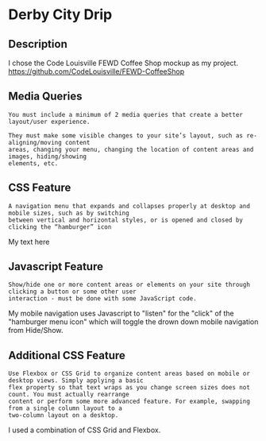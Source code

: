 # Derby City Drip
## Description
I chose the Code Louisville FEWD Coffee Shop mockup as my project. https://github.com/CodeLouisville/FEWD-CoffeeShop

## Media Queries
```
You must include a minimum of 2 media queries that create a better layout/user experience.

They must make some visible changes to your site’s layout, such as re-aligning/moving content 
areas, changing your menu, changing the location of content areas and images, hiding/showing 
elements, etc. 
```

## CSS Feature
```
A navigation menu that expands and collapses properly at desktop and mobile sizes, such as by switching 
between vertical and horizontal styles, or is opened and closed by clicking the “hamburger” icon
```
My text here

## Javascript Feature
```
Show/hide one or more content areas or elements on your site through clicking a button or some other user 
interaction - must be done with some JavaScript code.
```
My mobile navigation uses Javascript to "listen" for the "click" of the "hamburger menu icon" which will toggle the drown down mobile navigation from Hide/Show.

## Additional CSS Feature
```
Use Flexbox or CSS Grid to organize content areas based on mobile or desktop views. Simply applying a basic 
flex property so that text wraps as you change screen sizes does not count. You must actually rearrange 
content or perform some more advanced feature. For example, swapping from a single column layout to a 
two-column layout on a desktop.
```
I used a combination of CSS Grid and Flexbox. 




